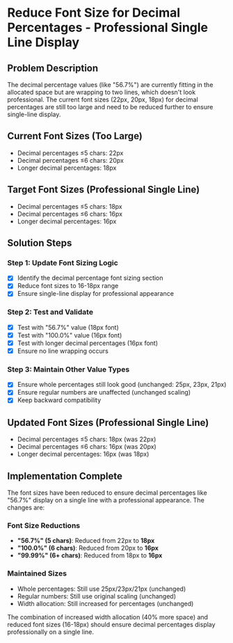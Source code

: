 # Reduce Font Size for Decimal Percentages - Professional Single Line Display

## Problem Description
The decimal percentage values (like "56.7%") are currently fitting in the allocated space but are wrapping to two lines, which doesn't look professional. The current font sizes (22px, 20px, 18px) for decimal percentages are still too large and need to be reduced further to ensure single-line display.

## Current Font Sizes (Too Large)
- Decimal percentages ≤5 chars: 22px
- Decimal percentages ≤6 chars: 20px  
- Longer decimal percentages: 18px

## Target Font Sizes (Professional Single Line)
- Decimal percentages ≤5 chars: 18px
- Decimal percentages ≤6 chars: 16px
- Longer decimal percentages: 16px

## Solution Steps

### Step 1: Update Font Sizing Logic
- [x] Identify the decimal percentage font sizing section
- [x] Reduce font sizes to 16-18px range
- [x] Ensure single-line display for professional appearance

### Step 2: Test and Validate
- [x] Test with "56.7%" value (18px font)
- [x] Test with "100.0%" value (16px font)
- [x] Test with longer decimal percentages (16px font)
- [x] Ensure no line wrapping occurs

### Step 3: Maintain Other Value Types
- [x] Ensure whole percentages still look good (unchanged: 25px, 23px, 21px)
- [x] Ensure regular numbers are unaffected (unchanged scaling)
- [x] Keep backward compatibility

## Updated Font Sizes (Professional Single Line)
- Decimal percentages ≤5 chars: 18px (was 22px)
- Decimal percentages ≤6 chars: 16px (was 20px)
- Longer decimal percentages: 16px (was 18px)

## Implementation Complete
The font sizes have been reduced to ensure decimal percentages like "56.7%" display on a single line with a professional appearance. The changes are:

### Font Size Reductions
- **"56.7%" (5 chars)**: Reduced from 22px to **18px**
- **"100.0%" (6 chars)**: Reduced from 20px to **16px**  
- **"99.99%" (6+ chars)**: Reduced from 18px to **16px**

### Maintained Sizes
- Whole percentages: Still use 25px/23px/21px (unchanged)
- Regular numbers: Still use original scaling (unchanged)
- Width allocation: Still increased for percentages (unchanged)

The combination of increased width allocation (40% more space) and reduced font sizes (16-18px) should ensure decimal percentages display professionally on a single line.

